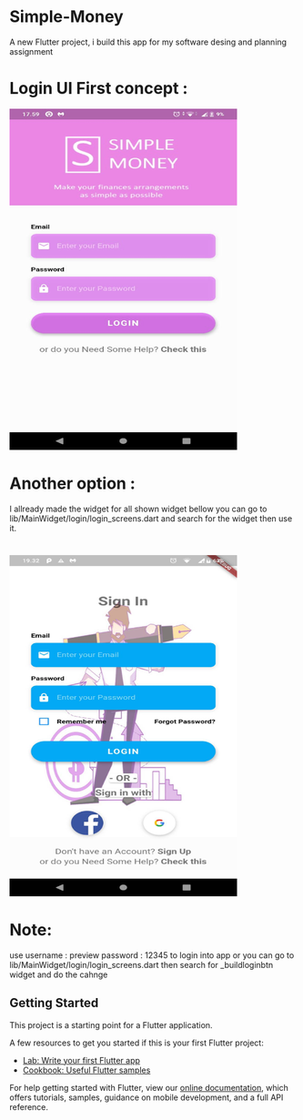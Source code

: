 # Simple-Money

A new Flutter project, i build this app for my software desing and planning assignment


# Login UI First concept :

<img src="https://github.com/dendiaryar/SimpleMoney-prototype/blob/master/Pembaharuan%20tampilan%20login.jpeg" width="400" height="600">

# Another option :
I allready made the widget for all shown widget bellow you can go to
lib/MainWidget/login/login_screens.dart and search for the widget then use it.

#
<img src="https://github.com/dendiaryar/SimpleMoney-prototype/blob/master/101206.jpg" width="400" height="600">

# Note: 
use username : preview
    password : 12345
to login into app or you can go to lib/MainWidget/login/login_screens.dart then search for  _buildloginbtn widget and do the cahnge


## Getting Started

This project is a starting point for a Flutter application.

A few resources to get you started if this is your first Flutter project:

- [Lab: Write your first Flutter app](https://flutter.dev/docs/get-started/codelab)
- [Cookbook: Useful Flutter samples](https://flutter.dev/docs/cookbook)

For help getting started with Flutter, view our
[online documentation](https://flutter.dev/docs), which offers tutorials,
samples, guidance on mobile development, and a full API reference.
